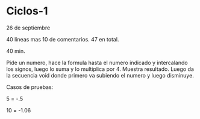# Ciclos-1
26 de septiembre

40 lineas mas 10 de comentarios. 47 en total.

40 min.

Pide un numero, hace la formula hasta el numero indicado y intercalando los signos, luego lo suma y lo multiplica por 4. Muestra resultado. Luego da la secuencia void donde primero va subiendo el numero y luego disminuye.

Casos de pruebas:

5 = -.5

10 = -1.06
